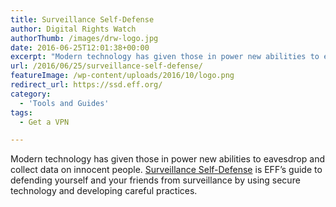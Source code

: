 ```yaml
---
title: Surveillance Self-Defense
author: Digital Rights Watch
authorThumb: /images/drw-logo.jpg
date: 2016-06-25T12:01:38+00:00
excerpt: "Modern technology has given those in power new abilities to eavesdrop and collect data on innocent people. Surveillance Self-Defense is EFF's guide to defending yourself and your friends from surveillance by using secure technology and developing careful practices."
url: /2016/06/25/surveillance-self-defense/
featureImage: /wp-content/uploads/2016/10/logo.png
redirect_url: https://ssd.eff.org/
category:
  - 'Tools and Guides'
tags:
  - Get a VPN

---
```

Modern technology has given those in power new abilities to eavesdrop and collect data on innocent people. [Surveillance Self-Defense][1] is EFF&#8217;s guide to defending yourself and your friends from surveillance by using secure technology and developing careful practices.

 [1]: https://ssd.eff.org/
